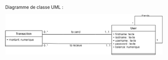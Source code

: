 Diagramme de classe UML :  

![Cover](https://github.com/Norana95/Project-6_PayMyBuddy/blob/main/img/uml.png)
